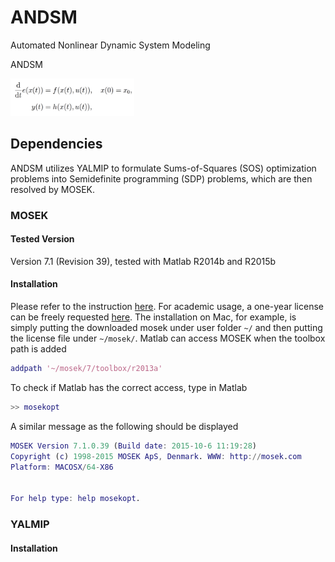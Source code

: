 # ANDSM 
Automated Nonlinear Dynamic System Modeling

ANDSM 

<img src="fig/system.png" alt="system" height="60"/>

## Dependencies

ANDSM utilizes YALMIP to formulate Sums-of-Squares (SOS) optimization problems into Semidefinite programming (SDP) problems,
which are then resolved by MOSEK.

### MOSEK

#### Tested Version

Version 7.1 (Revision 39), tested with Matlab R2014b and R2015b

#### Installation

Please refer to the instruction [here](http://docs.mosek.com/7.0/toolbox/Installation.html).
For academic usage, a one-year license can be freely requested [here](https://www.mosek.com/resources/academic-license).
The installation on Mac, for example, is simply putting the downloaded mosek under user folder `~/`
and then putting the license file under `~/mosek/`.
Matlab can access MOSEK when the toolbox path is added
```matlab
addpath '~/mosek/7/toolbox/r2013a'
```

To check if Matlab has the correct access, type in Matlab
```matlab
>> mosekopt
```

A similar message as the following should be displayed 
```matlab
MOSEK Version 7.1.0.39 (Build date: 2015-10-6 11:19:28)
Copyright (c) 1998-2015 MOSEK ApS, Denmark. WWW: http://mosek.com
Platform: MACOSX/64-X86


For help type: help mosekopt.
```

### YALMIP

#### Installation


##  
